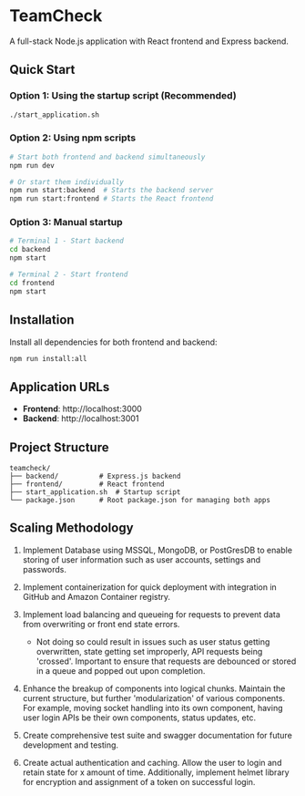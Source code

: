 # TeamCheck

A full-stack Node.js application with React frontend and Express backend.

## Quick Start

### Option 1: Using the startup script (Recommended)
```bash
./start_application.sh
```

### Option 2: Using npm scripts
```bash
# Start both frontend and backend simultaneously
npm run dev

# Or start them individually
npm run start:backend  # Starts the backend server
npm run start:frontend # Starts the React frontend
```

### Option 3: Manual startup
```bash
# Terminal 1 - Start backend
cd backend
npm start

# Terminal 2 - Start frontend  
cd frontend
npm start
```

## Installation

Install all dependencies for both frontend and backend:
```bash
npm run install:all
```

## Application URLs

- **Frontend**: http://localhost:3000
- **Backend**: http://localhost:3001

## Project Structure

```
teamcheck/
├── backend/          # Express.js backend
├── frontend/         # React frontend
├── start_application.sh  # Startup script
└── package.json      # Root package.json for managing both apps
```

## Scaling Methodology
1. Implement Database using MSSQL, MongoDB, or PostGresDB to enable storing of user information such as user accounts, settings and passwords. 

2. Implement containerization for quick deployment with integration in GitHub and Amazon Container registry.

3. Implement load balancing and queueing for requests to prevent data from overwriting or front end state errors.

<ul>
    <ul>
      <li>Not doing so could result in issues such as user status getting overwritten, state getting set improperly, API requests being 'crossed'. Important to ensure that requests are debounced or stored in a queue and popped out upon completion.</li>
    </ul>
</ul>

4. Enhance the breakup of components into logical chunks. Maintain the current structure, but further 'modularization' of various components. For example, moving socket handling into its own component, having user login APIs be their own components, status updates, etc.

5. Create comprehensive test suite and swagger documentation for future development and testing. 

6. Create actual authentication and caching. Allow the user to login and retain state for x amount of time. Additionally, implement helmet library for encryption and assignment of a token on successful login.